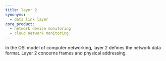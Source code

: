```yaml
---
title: layer 2
synonyms:
  - data link layer
core_product:
  - network device monitoring
  - cloud network monitoring
---
```

In the OSI model of computer networking, layer 2 defines the network data format. Layer 2 concerns frames and physical addressing.